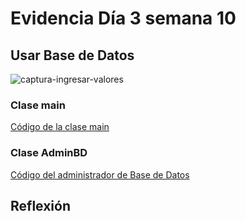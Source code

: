 # Evidencia Día 3 semana 10
## Usar Base de Datos
![captura-ingresar-valores](./usarDB.jpeg)
### Clase main
[Código de la clase main](./)
### Clase AdminBD
[Código del administrador de Base de Datos](./)
## Reflexión